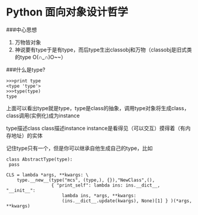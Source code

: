 # Python 面向对象设计哲学


###中心思想
 1. 万物皆对象
 2. 神说要有type于是有type，而后type生出classobj和万物（classobj是旧式类的type O(∩_∩)O~~）


###什么是type?
```
>>>print type
<type 'type'>
>>>type(type)
type
```
上面可以看出type就是type，type是class的抽象，调用type对象将生成class，class调用(实例化)成为instance

type描述class 
class描述instance
instance是看得见（可以交互）摸得着（有内存地址）的实体

记住type只有一个，但是你可以继承自他生成自己的type，比如

```
class AbstractType(type):
 pass

```

```
CLS = lambda *args, **kwargs: \
    type.__new__(type("mcs", (type,), {}),"NewClass",(),
                 { "print_self": lambda ins: ins.__dict__,  "__init__":
                     lambda ins, *args, **kwargs:
                     (ins.__dict__.update(kwargs), None)[1] } )(*args, **kwargs)
```





   

